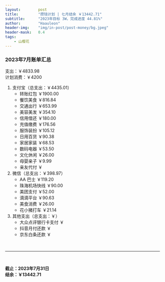 ```yaml
---
layout:        post
title:         "攒钱计划 | 七月结余 ￥13442.71"
subtitle:      "2023年目标 3W，完成进度 44.81%"
author:        "Haauleon"
header-img:    "img/in-post/post-money/bg.jpeg"
header-mask:   0.4
tags:
    - 山樱花
---
```


### 2023年7月账单汇总             
支出：￥4833.98                                     
计划消费：￥4200        

1. 支付宝（总支出：￥4435.01）   
    - 转账红包 ￥1900.00              
    - 餐饮美食 ￥816.84         
    - 交通出行 ￥653.99         
    - 美容美发 ￥354.10    
    - 信用借还 ￥180.00      
    - 充值缴费 ￥176.56          
    - 服饰装扮 ￥105.12        
    - 日用百货 ￥90.38             
    - 家居家装 ￥68.53           
    - 数码电器 ￥53.50                                    
    - 文化休闲 ￥26.00     
    - 母婴亲子 ￥9.99                                               
    - 亲友代付 ￥               
2. 微信（总支出：￥398.97）      
    - AA 巴士 ￥119.20      
    - 珠海机场快线 ￥90.00        
    - 美团支付 ￥52.00       
    - 滴滴平台 ￥90.63    
    - 美食消费 ￥26.00    
    - 花小猪打车 ￥21.14                                                                  
3. 其他支出（总支出：￥）     
    - 大众点评银行卡支付 ￥    
    - 抖音月付还款 ￥    
    - 京东白条还款 ￥   

<br>

---

<br>

**截止：2023年7月31日**      
**结余：￥13442.71**        